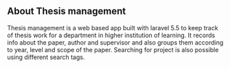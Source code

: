 
## About Thesis management

Thesis management is a web based app built with laravel 5.5
to keep track of thesis work for a department in higher institution
of learning. It records info about the paper, author and supervisor and also
groups them according to year, level and scope of the paper. Searching for project
is also possible using different search tags.


